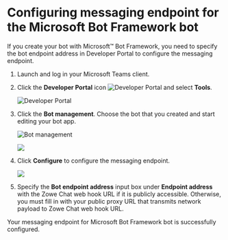 # Configuring messaging endpoint for the Microsoft Bot Framework bot

If you create your bot with Microsoft™ Bot Framework, you need to specify the bot endpoint address in Developer Portal to configure the messaging endpoint.

1.  Launch and log in your Microsoft Teams client.

2.  Click the **Developer Portal** icon ![Developer Portal](pathname:///v2.5.x/images/zowe-chat/teams_developer_icon.png) and select **Tools**.

    ![Developer Portal](pathname:///v2.5.x/images/zowe-chat/teams_developer_portal_apps.png)

3.  Click the **Bot management**. Choose the bot that you created and start editing your bot app.

    ![Bot management](pathname:///v2.5.x/images/zowe-chat/teams_bot_management.png "Bot management")

    ![](pathname:///v2.5.x/images/zowe-chat/teams_yourbot.png)

4.  Click **Configure** to configure the messaging endpoint.

    ![](pathname:///v2.5.x/images/zowe-chat/teams_endpoint.png)

5.  Specify the **Bot endpoint address** input box under **Endpoint address** with the Zowe Chat web hook URL if it is publicly accessible. Otherwise, you must fill in with your public proxy URL that transmits network payload to Zowe Chat web hook URL.


Your messaging endpoint for Microsoft Bot Framework bot is successfully configured.
